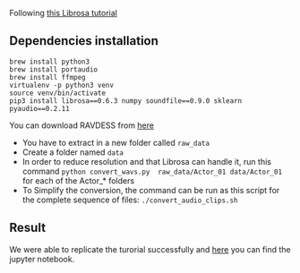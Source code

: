 Following [this Librosa tutorial](https://www.thepythoncode.com/article/building-a-speech-emotion-recognizer-using-sklearn)
## Dependencies installation
```
brew install python3
brew install portaudio
brew install ffmpeg
virtualenv -p python3 venv
source venv/bin/activate
pip3 install librosa==0.6.3 numpy soundfile==0.9.0 sklearn pyaudio==0.2.11

```

You can download RAVDESS from [here](https://www.kaggle.com/uwrfkaggler/ravdess-emotional-speech-audio/data)
* You have to extract in a new folder called `raw_data`
* Create a folder named `data`
* In order to reduce resolution and that Librosa can handle it, run this command `python convert_wavs.py  raw_data/Actor_01 data/Actor_01` for each of the Actor_* folders
* To Simplify the conversion, the command can be run as this script for the complete sequence of files: `./convert_audio_clips.sh`


## Result

We were able to replicate the turorial successfully and [here](Librosa.ipynb) you can find the jupyter notebook.

